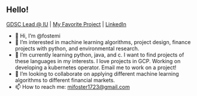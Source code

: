 ## Hello!
[GDSC Lead @ IU](https://gdsc.community.dev/indiana-university/) | [My Favorite Project](https://github.iu.edu/fostemii/sp20-id-0008) | [LinkedIn](https://www.linkedin.com/in/michael-foster-644892182/)
- 👋 Hi, I’m @fostemi
- 👀 I’m interested in machine learning algorithms, project design, finance projects with python, and environmental research.  
- 🌱 I’m currently learning python, java, and c.  I want to find projects of these languages in my interests. I love projects in GCP. Working on developing a kubernetes operator. Email me to work on a project!  
- 💞️ I’m looking to collaborate on applying different machine learning algorithms to different financial markets. 
- 📫 How to reach me: mifoster1723@gmail.com

<!---
fostemi/fostemi is a ✨ special ✨ repository because its `README.md` (this file) appears on your GitHub profile.
You can click the Preview link to take a look at your changes.
--->
